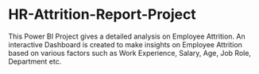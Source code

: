 # HR-Attrition-Report-Project
This Power BI Project gives a detailed analysis on Employee Attrition. An interactive Dashboard is created to make insights on Employee Attrition based on various factors such as Work Experience, Salary, Age, Job Role, Department etc.
